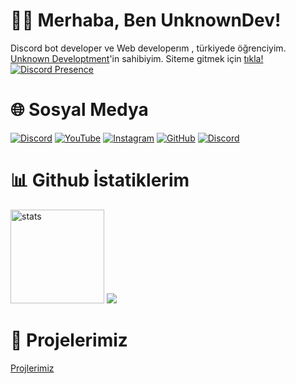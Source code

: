 # 👋🏻 Merhaba, Ben UnknownDev!
Discord bot developer ve Web developerım , türkiyede öğrenciyim. <a href="https://github.com/UnknownDeveloptment/" rel="nofollow">Unknown Developtment</a>'in sahibiyim. Siteme gitmek için <a href="https://info.hamzawasnotfound.tk/" rel="nofollow">tıkla!</a>
[![Discord Presence](https://lanyard.cnrad.dev/api/997469846725984266)](https://discord.com/users/997469846725984266)

# 🌐 Sosyal Medya
[![Discord](https://img.shields.io/badge/⚍リ·ǀ·リᒍ∴リ↸ᒷ⍊8030%20-323330.svg?&style=for-the-badge&logo=discord&logoColor=white)](https://discordapp.com/users/997469846725984266) [![YouTube](https://img.shields.io/badge/Unknown-Developtment%20-323330.svg?&style=for-the-badge&logo=youtube&logoColor=ff0000)](https://youtube.com/channel/UCAFsFS2g8ZsHe6OkSalkt9Q) [![Instagram](https://img.shields.io/badge/hamzawasnotfound%20-323330.svg?&style=for-the-badge&logo=instagram&logoColor=FA3A88)](https://instagram.com/hamzawasnotfound) [![GitHub](https://img.shields.io/badge/UnknownDeveloptment%20-323330.svg?&style=for-the-badge&logo=github&logoColor=white)](https://github.com/UnknownDeveloptment) [![Discord](https://img.shields.io/badge/UnknownDevGH%20-323330.svg?&style=for-the-badge&logo=twitter&logoColor=white)](https://www.twitter.com/UnknownDevGH)

# 📊 Github İstatiklerim
<a href="https://github.com/UnknownDeveloptment"><img src="https://github-readme-stats.vercel.app/api?username=UnknownDeveloptment&show_icons=true&theme=react" width="%100" height="150px" alt="stats"/></a>
<img src="https://github-readme-stats.vercel.app/api/top-langs/?username=UnknownDeveloptment&theme=dark&count_private=true&show_icons=true&hide_border=true" />

# 📀 Projelerimiz
<a href="https://github.com/UnknownDeveloptment/UnknownDeveloptment/blob/main/PROJELERİMİZ.md/">Projlerimiz</a>
